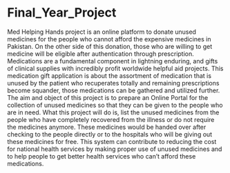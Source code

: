 # Final_Year_Project
Med Helping Hands project is an online platform to donate unused medicines for the people who cannot afford
the expensive medicines in Pakistan. On the other side of this donation, those who are willing to
get medicine will be eligible after authentication through prescription. Medications are a
fundamental component in lightning enduring, and gifts of clinical supplies with incredibly profit
worldwide helpful aid projects. This medication gift application is about the assortment of
medication that is unused by the patient who recuperates totally and remaining prescriptions
become squander, those medications can be gathered and utilized further. The aim and object of
this project is to prepare an Online Portal for the collection of unused medicines so that they can
be given to the people who are in need. What this project will do is, list the unused medicines
from the people who have completely recovered from the illness or do not require the medicines
anymore. These medicines would be handed over after checking to the people directly or to the
hospitals who will be giving out these medicines for free. This system can contribute to reducing
the cost for national health services by making proper use of unused medicines and to help
people to get better health services who can’t afford these medications.
